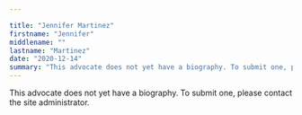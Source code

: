 ```yaml
---

title: "Jennifer Martinez"
firstname: "Jennifer"
middlename: ""
lastname: "Martinez"
date: "2020-12-14"
summary: "This advocate does not yet have a biography. To submit one, please contact the site administrator."
---
```

This advocate does not yet have a biography. To submit one, please contact the site administrator.

